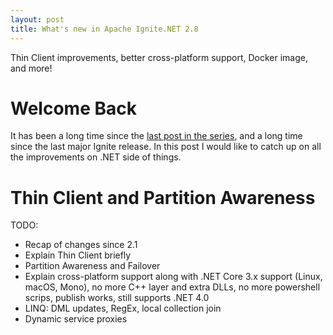 ```yaml
---
layout: post
title: What's new in Apache Ignite.NET 2.8
---
```


Thin Client improvements, better cross-platform support, Docker image, and more!


# Welcome Back

It has been a long time since the [last post in the series](https://ptupitsyn.github.io/Whats-New-In-Ignite-Net-2.1/), and a long time since the last major Ignite release. In this post I would like to catch up on all the improvements on .NET side of things.

# Thin Client and Partition Awareness




TODO:
- Recap of changes since 2.1
- Explain Thin Client briefly
- Partition Awareness and Failover
- Explain cross-platform support along with .NET Core 3.x support (Linux, macOS, Mono), no more C++ layer and extra DLLs, no more powershell scrips, publish works, still supports .NET 4.0
- LINQ: DML updates, RegEx, local collection join
- Dynamic service proxies